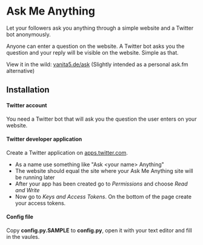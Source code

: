Ask Me Anything
===============

Let your followers ask you anything through a simple website and a Twitter bot anonymously.

Anyone can enter a question on the website. A Twitter bot asks you the question and your reply will be visible on the website. Simple as that.

View it in the wild: [vanita5.de/ask](http://vanita5.de/ask)
(Slightly intended as a personal ask.fm alternative)

Installation
------------

#### Twitter account ####
You need a Twitter bot that will ask you the question the user enters on your website.

#### Twitter developer application ####
Create a Twitter application on [apps.twitter.com](https://apps.twitter.com/app/new).

* As a name use something like "Ask \<your name\> Anything"
* The website should equal the site where your Ask Me Anything site will be running later
* After your app has been created go to <i>Permissions</i> and choose <i>Read and Write</i>
* Now go to <i>Keys and Access Tokens</i>. On the bottom of the page create your access tokens.

#### Config file ####
Copy <b>config.py.SAMPLE</b> to <b>config.py</b>, open it with your text editor and fill in the vaules.

